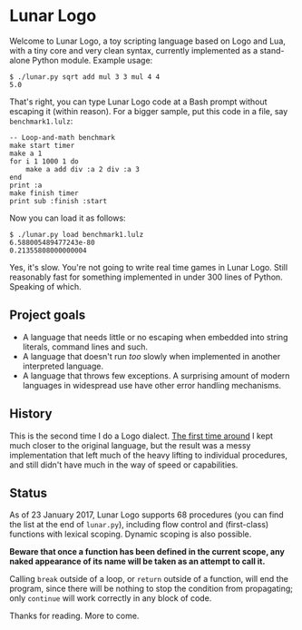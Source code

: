 Lunar Logo
==========


Welcome to Lunar Logo, a toy scripting language based on Logo and Lua, with a tiny core and very clean syntax, currently implemented as a stand-alone Python module. Example usage:

	$ ./lunar.py sqrt add mul 3 3 mul 4 4
	5.0

That's right, you can type Lunar Logo code at a Bash prompt without escaping it (within reason). For a bigger sample, put this code in a file, say `benchmark1.lulz`:

	-- Loop-and-math benchmark
	make start timer
	make a 1
	for i 1 1000 1 do
		make a add div :a 2 div :a 3
	end
	print :a
	make finish timer
	print sub :finish :start

Now you can load it as follows:

	$ ./lunar.py load benchmark1.lulz
	6.588005489477243e-80
	0.21355808000000004

Yes, it's slow. You're not going to write real time games in Lunar Logo. Still reasonably fast for something implemented in under 300 lines of Python. Speaking of which.

Project goals
-------------

- A language that needs little or no escaping when embedded into string literals, command lines and such.
- A language that doesn't run *too* slowly when implemented in another interpreted language.
- A language that throws few exceptions. A surprising amount of modern languages in widespread use have other error handling mechanisms.

History
-------

This is the second time I do a Logo dialect. [The first time around][ll] I kept much closer to the original language, but the result was a messy implementation that left much of the heavy lifting to individual procedures, and still didn't have much in the way of speed or capabilities.

[ll]: http://felixplesoianu.github.io/little-logo/

Status
------

As of 23 January 2017, Lunar Logo supports 68 procedures (you can find the list at the end of `lunar.py`), including flow control and (first-class) functions with lexical scoping. Dynamic scoping is also possible.

**Beware that once a function has been defined in the current scope, any naked appearance of its name will be taken as an attempt to call it.**

Calling `break` outside of a loop, or `return` outside of a function, will end the program, since there will be nothing to stop the condition from propagating; only `continue` will work correctly in any block of code.

Thanks for reading. More to come.
